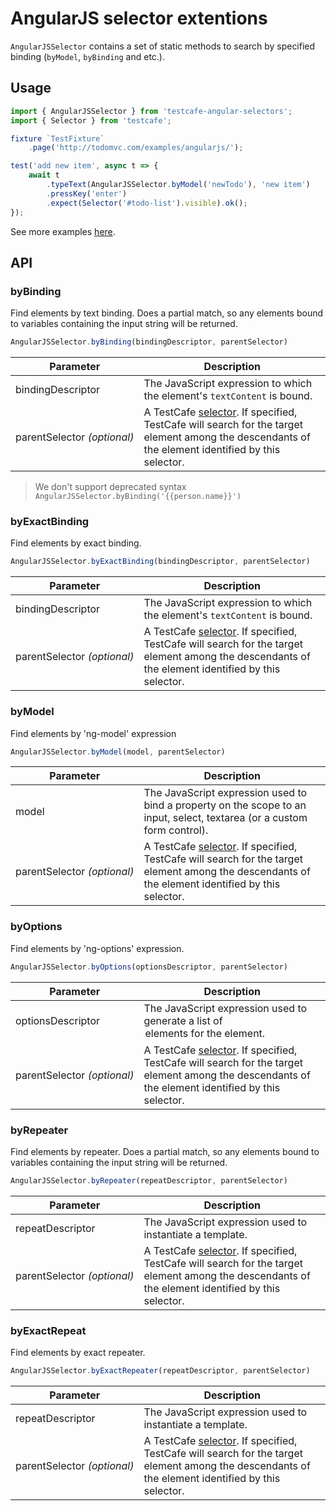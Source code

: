 # AngularJS selector extentions
`AngularJSSelector` contains a set of static methods to search by specified binding (`byModel`, `byBinding` and etc.).

## Usage

```js
import { AngularJSSelector } from 'testcafe-angular-selectors';
import { Selector } from 'testcafe';

fixture `TestFixture`
    .page('http://todomvc.com/examples/angularjs/');

test('add new item', async t => {
    await t
        .typeText(AngularJSSelector.byModel('newTodo'), 'new item')
        .pressKey('enter')
        .expect(Selector('#todo-list').visible).ok();
});
```

See more examples [here](test/angularjs-selector-test.js).

## API
### byBinding
Find elements by text binding. Does a partial match, so any elements bound to variables containing the input string will be returned.
```js
AngularJSSelector.byBinding(bindingDescriptor, parentSelector)
```
Parameter                   | Description
--------------------------- | -----------
bindingDescriptor                 |  The JavaScript expression to which the element's `textContent` is bound.
parentSelector&#160;*(optional)*  | A TestCafe [selector](https://devexpress.github.io/testcafe/documentation/test-api/selecting-page-elements/selectors.html). If specified, TestCafe will search for the target element among the descendants of the element identified by this selector.

> We don't support deprecated syntax `AngularJSSelector.byBinding('{{person.name}}')`

### byExactBinding
Find elements by exact binding.
```js
AngularJSSelector.byExactBinding(bindingDescriptor, parentSelector)
```
Parameter                   | Description
--------------------------- | -----------
bindingDescriptor                 |  The JavaScript expression to which the element's `textContent` is bound.
parentSelector&#160;*(optional)*  | A TestCafe [selector](https://devexpress.github.io/testcafe/documentation/test-api/selecting-page-elements/selectors.html). If specified, TestCafe will search for the target element among the descendants of the element identified by this selector.

### byModel
Find elements by 'ng-model' expression
```js
AngularJSSelector.byModel(model, parentSelector)
```
Parameter                   | Description
--------------------------- | -----------
model                             | The JavaScript expression used to bind a property on the scope to an input, select, textarea (or a custom form control).
parentSelector&#160;*(optional)*  | A TestCafe [selector](https://devexpress.github.io/testcafe/documentation/test-api/selecting-page-elements/selectors.html). If specified, TestCafe will search for the target element among the descendants of the element identified by this selector.

### byOptions

Find elements by 'ng-options' expression.
```js
AngularJSSelector.byOptions(optionsDescriptor, parentSelector)
```
Parameter                   | Description
--------------------------- | -----------
optionsDescriptor                 | The JavaScript expression used to generate a list of <option> elements for the <select> element.
parentSelector&#160;*(optional)*  | A TestCafe [selector](https://devexpress.github.io/testcafe/documentation/test-api/selecting-page-elements/selectors.html). If specified, TestCafe will search for the target element among the descendants of the element identified by this selector.

### byRepeater
Find elements by repeater. Does a partial match, so any elements bound to variables containing the input string will be returned.
```js
AngularJSSelector.byRepeater(repeatDescriptor, parentSelector)
```
Parameter                   | Description
--------------------------- | -----------
repeatDescriptor                  | The JavaScript expression used to instantiate a template.
parentSelector&#160;*(optional)*  | A TestCafe [selector](https://devexpress.github.io/testcafe/documentation/test-api/selecting-page-elements/selectors.html). If specified, TestCafe will search for the target element among the descendants of the element identified by this selector.

### byExactRepeat
Find elements by exact repeater.
```js
AngularJSSelector.byExactRepeater(repeatDescriptor, parentSelector)
```
Parameter                   | Description
--------------------------- | -----------
repeatDescriptor                  | The JavaScript expression used to instantiate a template.
parentSelector&#160;*(optional)*  | A TestCafe [selector](https://devexpress.github.io/testcafe/documentation/test-api/selecting-page-elements/selectors.html). If specified, TestCafe will search for the target element among the descendants of the element identified by this selector.
